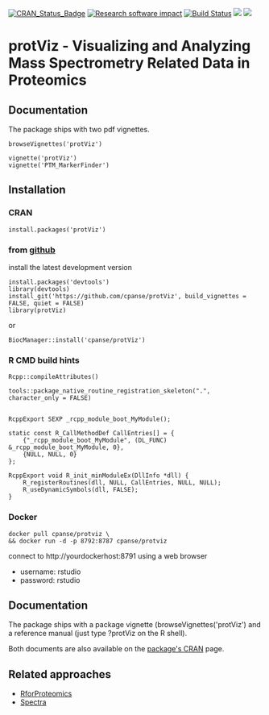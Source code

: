[![CRAN_Status_Badge](http://www.r-pkg.org/badges/version/protViz)](https://cran.r-project.org/package=protViz)
[![Research software impact](http://depsy.org/api/package/cran/protViz/badge.svg)](http://depsy.org/package/r/protViz)
[![Build Status](https://travis-ci.org/cpanse/protViz.svg)](https://travis-ci.org/cpanse/protViz)
[![](http://cranlogs.r-pkg.org/badges/grand-total/protViz)](https://cran.r-project.org/package=protViz)
[![](http://cranlogs.r-pkg.org/badges/protViz)](https://cran.r-project.org/package=protViz)

# protViz - Visualizing and Analyzing Mass Spectrometry Related Data in Proteomics

## Documentation

The package ships with two pdf vignettes.

```
browseVignettes('protViz')

vignette('protViz')
vignette('PTM_MarkerFinder')
```

## Installation

### CRAN

```
install.packages('protViz')
```


### from [github](https://github.com/protViz/protViz)

install the latest development version

```{r}
install.packages('devtools')
library(devtools)
install_git('https://github.com/cpanse/protViz', build_vignettes = FALSE, quiet = FALSE)
library(protViz)
```

or

```{r}
BiocManager::install('cpanse/protViz')
```

### R CMD build hints


```{r}
Rcpp::compileAttributes()

tools::package_native_routine_registration_skeleton(".", character_only = FALSE)


RcppExport SEXP _rcpp_module_boot_MyModule();

static const R_CallMethodDef CallEntries[] = {
    {"_rcpp_module_boot_MyModule", (DL_FUNC) &_rcpp_module_boot_MyModule, 0},
    {NULL, NULL, 0}
};

RcppExport void R_init_minModuleEx(DllInfo *dll) {
    R_registerRoutines(dll, NULL, CallEntries, NULL, NULL);
    R_useDynamicSymbols(dll, FALSE);
}

```

### Docker

```
docker pull cpanse/protviz \
&& docker run -d -p 8792:8787 cpanse/protviz     
```

connect to http://yourdockerhost:8791  using a web browser

* username: rstudio
* password: rstudio


## Documentation

The package ships with a package vignette (browseVignettes('protViz') and a reference manual (just type ?protViz on the R shell).

Both documents are also available on the [package's CRAN](https://CRAN.R-project.org/package=protViz) page.


## Related approaches

* [RforProteomics](http://bioconductor.org/packages/RforProteomics/)
* [Spectra](https://github.com/rformassspectrometry/Spectra)

